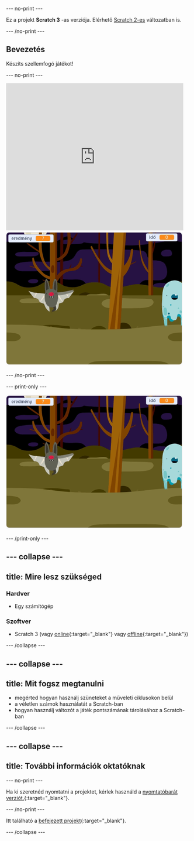 --- no-print ---

Ez a projekt **Scratch 3** -as verziója. Elérhető [Scratch 2-es](https://projects.raspberrypi.org/hu-HU/projects/ghostbusters-scratch2) változatban is.

--- /no-print ---

## Bevezetés

Készíts szellemfogó játékot!

--- no-print ---

<div class="scratch-preview">
  <iframe allowtransparency="true" width="485" height="402" src="https://scratch.mit.edu/projects/embed/334699475/?autostart=false" frameborder="0" scrolling="no"></iframe>
  <img src="images/showcase-static.png">
</div>

--- /no-print ---

--- print-only ---

![bemutató](images/showcase-static.png)

--- /print-only ---

--- collapse ---
---
title: Mire lesz szükséged
---

### Hardver

- Egy számítógép

### Szoftver

- Scratch 3 (vagy [online](http://rpf.io/scratchon){:target="_blank"} vagy [offline](http://rpf.io/scratchoff){:target="_blank"})

--- /collapse ---

--- collapse ---
---
title: Mit fogsz megtanulni
---

- megérted hogyan használj szüneteket a műveleti ciklusokon belül
- a véletlen számok használatát a Scratch-ban
- hogyan használj változót a játék pontszámának tárolásához a Scratch-ban

--- /collapse ---

--- collapse ---
---
title: További információk oktatóknak
---

--- no-print ---

Ha ki szeretnéd nyomtatni a projektet, kérlek használd a [nyomtatóbarát verziót.](https://projects.raspberrypi.org/hu-HU/projects/ghostbusters/print){:target="_blank"}.

--- /no-print ---

Itt található a [befejezett projekt](http://rpf.io/p/hu-HU/ghostbusters-get){:target="_blank"}.

--- /collapse ---